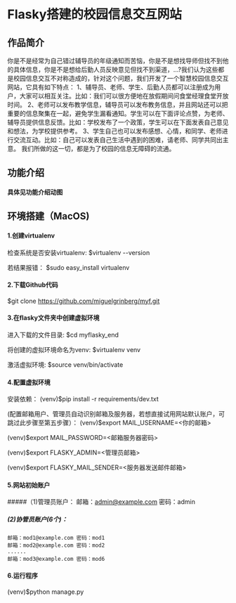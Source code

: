 Flasky搭建的校园信息交互网站
=======
## 作品简介
你是不是经常为自己错过辅导员的年级通知而苦恼，你是不是想找导师但找不到他的具体信息，你是不是想给后勤人员反映意见但找不到渠道，...?我们认为这些都是校园信息交互不对称造成的，针对这个问题，我们开发了一个智慧校园信息交互网站，它具有如下特点：
1、辅导员、老师、学生、后勤人员都可以注册成为用户，大家可以相互关注。比如：我们可以很方便地在放假期间问食堂经理食堂开放时间。
2、老师可以发布教学信息，辅导员可以发布教务信息，并且网站还可以把重要的信息聚集在一起，避免学生漏看通知。学生可以在下面评论点赞，为老师、辅导员提供信息反馈。比如：学校发布了一个政策，学生可以在下面发表自己意见和想法，为学校提供参考。
3、学生自己也可以发布感想、心情，和同学、老师进行交流互动。比如：自己可以发表自己生活中遇到的困难，请老师、同学共同出主意。
我们所做的这一切，都是为了校园的信息无障碍的流通。


## 功能介绍
#### 具体见功能介绍动图


## 环境搭建（MacOS)
#### 1.创建virtualenv
检查系统是否安装virtualenv:
$virtualenv --version

若结果报错：
$sudo easy_install virtualenv

#### 2.下载Github代码
$git clone https://github.com/miguelgrinberg/myf.git

#### 3.在flasky文件夹中创建虚拟环境
进入下载的文件目录:
$cd myflasky_end

将创建的虚拟环境命名为venv:
$virtualenv venv

激活虚拟环境:
$source venv/bin/activate

#### 4.配置虚拟环境
安装依赖：
(venv)$pip install -r requirements/dev.txt

(配置邮箱用户、管理员自动识别邮箱及服务器，若想直接试用网站默认账户，可跳过此步骤至第五步骤）：
(venv)$export MAIL_USERNAME=<你的邮箱>

(venv)$export MAIL_PASSWORD=<邮箱服务器密码>

(venv)$export FLASKY_ADMIN=<管理员邮箱>

(venv)$export FLASKY_MAIL_SENDER=<服务器发送邮件邮箱>

#### 5.网站初始账户
#####（1)管理员账户：
    邮箱：admin@example.com 密码：admin
##### (2)协管员账户(6个)：
    邮箱：mod1@example.com 密码：mod1
    邮箱：mod2@example.com 密码：mod2
    ......
    邮箱：mod3@example.com 密码：mod6

#### 6.运行程序
(venv)$python manage.py